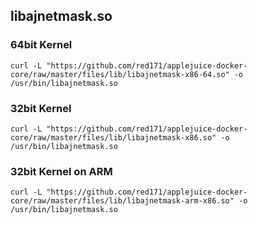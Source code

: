 ## libajnetmask.so


### 64bit Kernel

```
curl -L "https://github.com/red171/applejuice-docker-core/raw/master/files/lib/libajnetmask-x86-64.so" -o /usr/bin/libajnetmask.so
``` 

### 32bit Kernel

```
curl -L "https://github.com/red171/applejuice-docker-core/raw/master/files/lib/libajnetmask-x86.so" -o /usr/bin/libajnetmask.so
``` 

### 32bit Kernel on ARM

```
curl -L "https://github.com/red171/applejuice-docker-core/raw/master/files/lib/libajnetmask-arm-x86.so" -o /usr/bin/libajnetmask.so
``` 